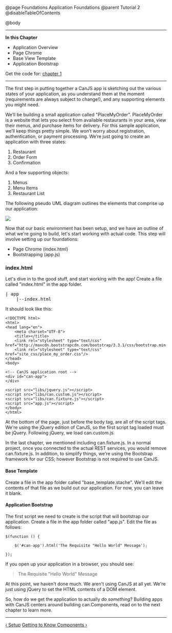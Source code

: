 @page Foundations Application Foundations
@parent Tutorial 2
@disableTableOfContents

@body

<div class="getting-started">

- - -
**In this Chapter**
 - Application Overview
 - Page Chrome
 - Base View Template
 - Application Bootstrap

Get the code for: [chapter 1](https://github.com/bitovi/canjs/blob/guides-overhaul/guides/examples/PlaceMyOrder/ch-1_canjs-getting-started.zip?raw=true)

- - -

The first step in putting together a CanJS app is sketching out the various
states of your application, as you understand them at the moment
(requirements are always subject to change!),
and any supporting elements you might need.

We’ll be building a small application called "PlaceMyOrder". PlaceMyOrder is a
website that lets you select from available restaurants in your area, view their
menus, and purchase items for delivery. For this sample application, we’ll keep
things pretty simple. We won’t worry about registration, authentication, or
payment processing. We’re just going to create an application with three states:

1. Restaurant
2. Order Form
3. Confirmation

And a few supporting objects:

1. Menus
2. Menu Items
3. Restaurant List

The following pseudo UML diagram outlines the elements that comprise up our application:

![](../can/guides/images/1_application_foundations/AppStateDiagram.png)

Now that our basic environment has been setup, and we have an outline of
what we're going to build, let's start working with actual code. This step
will involve setting up our foundations:

- Page Chrome (index.html)
- Bootstrapping (app.js)

### index.html <a name="index-file"></a>
Let's dive in to the good stuff, and start working with the app! Create a
file called "index.html" in the app folder.

<pre>
| app
	|--index.html
</pre>

It should look like this:

```
<!DOCTYPE html>
<html>
<head lang="en">
	<meta charset="UTF-8">
	<title></title>
	<link rel="stylesheet" type="text/css" href="http://maxcdn.bootstrapcdn.com/bootstrap/3.3.1/css/bootstrap.min.css"/>
	<link rel="stylesheet" type="text/css" href="site_css/place_my_order.css"/>
</head>
<body>

<!-- CanJS application root -->
<div id="can-app">
</div>

<script src="libs/jquery.js"></script>
<script src="libs/can.custom.js"></script>
<script src="libs/can.fixture.js"></script>
<script src="app.js"></script>
</body>
</html>
```

At the bottom of the page, just before the body tag, are all of the script
tags. We're using the jQuery edition of CanJS, so the first script tag
loaded must be jQuery. Following jQuery, we load can.custom.js.

In the last chapter, we mentioned including can.fixture.js. In a
normal project, once you connected to the actual REST services, you would
remove can.fixture.js. In addition, to simplify things, we're using the Bootstrap framework for our CSS; however Bootstrap is not required to use CanJS.

#### Base Template
Create a file in the app folder called "base_template.stache". We'll edit the
contents of that file as we build out our application. For now, you can
leave it blank.

#### Application Bootstrap
The first script we need to create is the script that will bootstrap our
application. Create a file in the app folder called "app.js". Edit the
file as follows:

```
$(function () {

	$('#can-app').html('The Requisite "Hello World" Message');

});
```

If you open up your application in a browser, you should see:

> The Requisite "Hello World" Message

At this point, we haven't done much. We aren't using CanJS at all yet.
We're just using jQuery to set the HTML contents of a DOM element.

So, how do we get the application to actually *do something*? Building apps
with CanJS centers around building can.Components, read on to the next
chapter to learn more.

- - -

<span class="pull-left">[&lsaquo; Setup](Setup.html)</span>
<span class="pull-right">[Getting to Know Components &rsaquo;](Components.html)</span>

</div>

